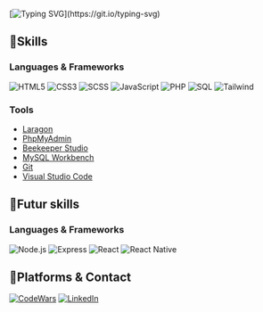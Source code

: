 [![Typing SVG](https://readme-typing-svg.demolab.com?font=Lora&weight=500&size=25&duration=2500&pause=5000&color=F7F7F7&background=FFFFFF00&vCenter=true&random=false&width=435&lines=Welcome+to+my+GitHub+profile+!)](https://git.io/typing-svg)

## 📌Skills

### Languages & Frameworks

![HTML5](https://img.shields.io/badge/HTML5-%23E34F26.svg?style=flat-the-badge&logo=html5&logoColor=white)
![CSS3](https://img.shields.io/badge/CSS3-%231572B6.svg?style=flat-the-badge&logo=css3&logoColor=white)
![SCSS](https://img.shields.io/badge/SCSS-%23CC6699.svg?style=flat-the-badge&logo=SASS&logoColor=white)
![JavaScript](https://img.shields.io/badge/JavaScript-%23F7DF1E.svg?style=flat-the-badge&logo=javascript&logoColor=black)
![PHP](https://img.shields.io/badge/PHP-%23777BB4.svg?style=flat-the-badge&logo=php&logoColor=white)
![SQL](https://img.shields.io/badge/SQL-%2300f.svg?style=flat-the-badge&logo=sql&logoColor=white)
![Tailwind](https://img.shields.io/badge/Tailwind_CSS-%2338B2AC.svg?style=flat-the-badge&logo=tailwind-css&logoColor=white)

### Tools

- [Laragon](https://laragon.org/index.html)
- [PhpMyAdmin](https://www.phpmyadmin.net/)
- [Beekeeper Studio](https://www.beekeeperstudio.io/)
- [MySQL Workbench](https://www.mysql.com/products/workbench/)
- [Git](https://git-scm.com/)
- [Visual Studio Code](https://code.visualstudio.com/) 




## 📌Futur skills

### Languages & Frameworks

![Node.js](https://img.shields.io/badge/Node.js-%23339933.svg?style=flat-the-badge&logo=node.js&logoColor=white)
![Express](https://img.shields.io/badge/Express-%23000000.svg?style=flat-the-badge&logo=express&logoColor=white)
![React](https://img.shields.io/badge/React-%2361DAFB.svg?style=flat-the-badge&logo=react&logoColor=white)
![React Native](https://img.shields.io/badge/React_Native-%2361DAFB.svg?style=flat-the-badge&logo=react&logoColor=white)


## 📌Platforms & Contact

[![CodeWars](https://www.codewars.com/users/Dams4953/badges/micro)](https://www.codewars.com/users/Dams4953)
[![LinkedIn](https://img.shields.io/badge/LinkedIn-%230077B5.svg?style=flat-the-badge&logo=linkedin&logoColor=white)](https://www.linkedin.com/in/damien-dieu/)


